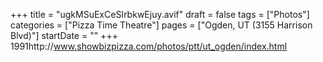+++
title = "ugkMSuExCeSIrbkwEjuy.avif"
draft = false
tags = ["Photos"]
categories = ["Pizza Time Theatre"]
pages = ["Ogden, UT (3155 Harrison Blvd)"]
startDate = ""
+++
1991http://www.showbizpizza.com/photos/ptt/ut_ogden/index.html
